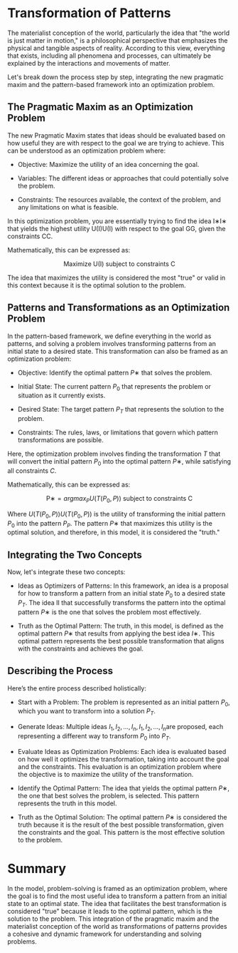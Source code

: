 # Transformation of Patterns

The materialist conception of the world, particularly the idea that "the world is just matter in motion," is a philosophical perspective that emphasizes the physical and tangible aspects of reality. According to this view, everything that exists, including all phenomena and processes, can ultimately be explained by the interactions and movements of matter.

Let's break down the process step by step, integrating the new pragmatic maxim and the pattern-based framework into an optimization problem.

## The Pragmatic Maxim as an Optimization Problem

The new Pragmatic Maxim states that ideas should be evaluated based on how useful they are with respect to the goal we are trying to achieve. This can be understood as an optimization problem where:

- Objective: Maximize the utility of an idea concerning the goal.

- Variables: The different ideas or approaches that could potentially solve the problem.

- Constraints: The resources available, the context of the problem, and any limitations on what is feasible.

In this optimization problem, you are essentially trying to find the idea I∗I∗ that yields the highest utility U(I)U(I) with respect to the goal GG, given the constraints CC.

Mathematically, this can be expressed as:

```math
\text{Maximize U(I) subject to constraints C}
```

The idea that maximizes the utility is considered the most "true" or valid in this context because it is the optimal solution to the problem.

## Patterns and Transformations as an Optimization Problem

In the pattern-based framework, we define everything in the world as patterns, and solving a problem involves transforming patterns from an initial state to a desired state. This transformation can also be framed as an optimization problem:

- Objective: Identify the optimal pattern $P∗$ that solves the problem.

- Initial State: The current pattern $P_0$ that represents the problem or situation as it currently exists.

- Desired State: The target pattern $P_T$ that represents the solution to the problem.

- Constraints: The rules, laws, or limitations that govern which pattern transformations are possible.

Here, the optimization problem involves finding the transformation $T$ that will convert the initial pattern $P_0$ into the optimal pattern $P∗$, while satisfying all constraints $C$.

Mathematically, this can be expressed as:

```math
\text{P∗} = arg max_P U(T(P_0​, P)) \text{ subject to constraints C }
```

Where $U(T(P_0,P))U(T(P_0​,P))$ is the utility of transforming the initial pattern $P_0$ into the pattern $P_P$. The pattern $P∗$ that maximizes this utility is the optimal solution, and therefore, in this model, it is considered the "truth."

## Integrating the Two Concepts

Now, let's integrate these two concepts:

- Ideas as Optimizers of Patterns: In this framework, an idea is a proposal for how to transform a pattern from an initial state $P_0$ to a desired state $P_T$. The idea II that successfully transforms the pattern into the optimal pattern $P∗$ is the one that solves the problem most effectively.

- Truth as the Optimal Pattern: The truth, in this model, is defined as the optimal pattern $P∗$ that results from applying the best idea $I∗$. This optimal pattern represents the best possible transformation that aligns with the constraints and achieves the goal.

## Describing the Process

Here’s the entire process described holistically:

- Start with a Problem: The problem is represented as an initial pattern $P_0$, which you want to transform into a solution $P_T$​.

- Generate Ideas: Multiple ideas $I_1, I_2, ..., I_n, I_1​, I_2​, ..., I_n$​ are proposed, each representing a different way to transform $P_0$​ into $P_T$.

- Evaluate Ideas as Optimization Problems: Each idea is evaluated based on how well it optimizes the transformation, taking into account the goal and the constraints. This evaluation is an optimization problem where the objective is to maximize the utility of the transformation.

- Identify the Optimal Pattern: The idea that yields the optimal pattern $P∗$, the one that best solves the problem, is selected. This pattern represents the truth in this model.

- Truth as the Optimal Solution: The optimal pattern $P∗$ is considered the truth because it is the result of the best possible transformation, given the constraints and the goal. This pattern is the most effective solution to the problem.

# Summary

In the model, problem-solving is framed as an optimization problem, where the goal is to find the most useful idea to transform a pattern from an initial state to an optimal state. The idea that facilitates the best transformation is considered "true" because it leads to the optimal pattern, which is the solution to the problem. This integration of the pragmatic maxim and the materialist conception of the world as transformations of patterns provides a cohesive and dynamic framework for understanding and solving problems.
